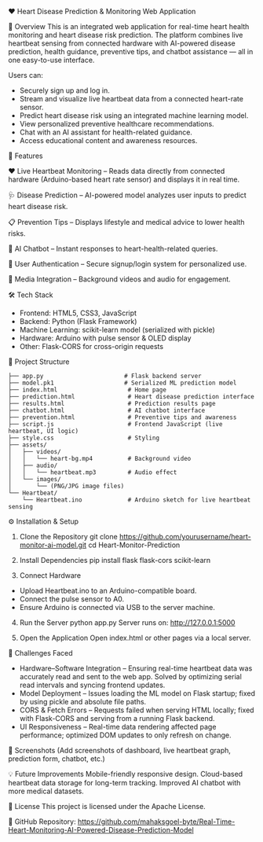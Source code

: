 ❤️ Heart Disease Prediction & Monitoring Web Application

📌 Overview
This is an integrated web application for real-time heart health monitoring and heart disease risk prediction.
The platform combines live heartbeat sensing from connected hardware with AI-powered disease prediction, health guidance, preventive tips, and chatbot assistance — all in one easy-to-use interface.

Users can:
- Securely sign up and log in.
- Stream and visualize live heartbeat data from a connected heart-rate sensor.
- Predict heart disease risk using an integrated machine learning model.
- View personalized preventive healthcare recommendations.
- Chat with an AI assistant for health-related guidance.
- Access educational content and awareness resources.

🚀 Features

❤️ Live Heartbeat Monitoring – Reads data directly from connected hardware (Arduino-based heart rate sensor) and displays it in real time.

🩺 Disease Prediction – AI-powered model analyzes user inputs to predict heart disease risk.

📋 Prevention Tips – Displays lifestyle and medical advice to lower health risks.

🤖 AI Chatbot – Instant responses to heart-health-related queries.

🔐 User Authentication – Secure signup/login system for personalized use.

🎵 Media Integration – Background videos and audio for engagement.

🛠️ Tech Stack
- Frontend: HTML5, CSS3, JavaScript
- Backend: Python (Flask Framework)
- Machine Learning: scikit-learn model (serialized with pickle)
- Hardware: Arduino with pulse sensor & OLED display
- Other: Flask-CORS for cross-origin requests

📂 Project Structure
```
├── app.py                       # Flask backend server
├── model.pk1                    # Serialized ML prediction model
├── index.html                    # Home page
├── prediction.html               # Heart disease prediction interface
├── results.html                  # Prediction results page
├── chatbot.html                  # AI chatbot interface
├── prevention.html               # Preventive tips and awareness
├── script.js                     # Frontend JavaScript (live heartbeat, UI logic)
├── style.css                     # Styling
├── assets/
│   ├── videos/
│   │   └── heart-bg.mp4          # Background video
│   ├── audio/
│   │   └── heartbeat.mp3         # Audio effect
│   └── images/
│       └── (PNG/JPG image files)
└── Heartbeat/
    └── Heartbeat.ino             # Arduino sketch for live heartbeat sensing
```

⚙️ Installation & Setup

1. Clone the Repository
   git clone https://github.com/yourusername/heart-monitor-ai-model.git
   cd Heart-Monitor-Prediction
   
2. Install Dependencies
   pip install flask flask-cors scikit-learn
   
3. Connect Hardware
- Upload Heartbeat.ino to an Arduino-compatible board.
- Connect the pulse sensor to A0.
- Ensure Arduino is connected via USB to the server machine.

4. Run the Server
  python app.py
  Server runs on: http://127.0.0.1:5000

5. Open the Application
Open index.html or other pages via a local server.

🐞 Challenges Faced

- Hardware–Software Integration – Ensuring real-time heartbeat data was accurately read and sent to the web app. Solved by optimizing serial read intervals and syncing frontend updates.
- Model Deployment – Issues loading the ML model on Flask startup; fixed by using pickle and absolute file paths.
- CORS & Fetch Errors – Requests failed when serving HTML locally; fixed with Flask-CORS and serving from a running Flask backend.
- UI Responsiveness – Real-time data rendering affected page performance; optimized DOM updates to only refresh on change.

📸 Screenshots
(Add screenshots of dashboard, live heartbeat graph, prediction form, chatbot, etc.)

💡 Future Improvements
Mobile-friendly responsive design.
Cloud-based heartbeat data storage for long-term tracking.
Improved AI chatbot with more medical datasets.

📜 License
This project is licensed under the Apache License.

🔗 GitHub Repository: https://github.com/mahaksgoel-byte/Real-Time-Heart-Monitoring-AI-Powered-Disease-Prediction-Model
